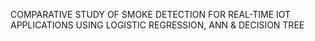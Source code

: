 COMPARATIVE STUDY OF SMOKE DETECTION FOR REAL-TIME IOT APPLICATIONS USING LOGISTIC REGRESSION, ANN & DECISION TREE
